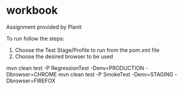 # workbook
Assignment provided by Planit 

To run follow the steps:

1. Choose the Test Stage/Profile to run from the pom.xml file
2. Choose the desired browser to be used

mvn clean test -P RegressionTest -Denv=PRODUCTION -Dbrowser=CHROME
mvn clean test -P SmokeTest -Denv=STAGING -Dbrowser=FIREFOX

   
